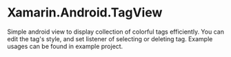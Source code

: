 # Xamarin.Android.TagView
Simple android view to display collection of colorful tags efficiently. You can edit the tag's style, and set listener of selecting or deleting tag. Example usages can be found in example project.
